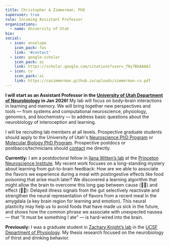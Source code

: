 ```yaml
---
title: Christopher A Zimmerman, PhD
superuser: true
role: Incoming Assistant Professor
organizations:
  - name: University of Utah
bio:
social:
  - icon: envelope
    icon_pack: fas
    link: '#contact'
  - icon: google-scholar
    icon_pack: ai
    link: https://scholar.google.com/citations?user=_f0y7BUAAAAJ
  - icon: cv
    icon_pack: ai
    link: https://cazimmerman.github.io/uploads/zimmerman-cv.pdf
---
```


<strong>I will start as an Assistant Professor in the <a href='https://medicine.utah.edu/neurobiology/' target='_blank'>University of Utah Department of Neurobiology</a> in Jan 2026!</strong> My lab will focus on body–brain interactions in learning and memory. We will bring together new perspectives and tools — from systems and computational neuroscience, physiology, genomics, and biochemistry — to address basic questions about the neurobiology of interoception and learning.

I will be recruiting lab members at all levels. Prospective graduate students should apply to the University of Utah's <a href='https://neuroscience.med.utah.edu/' target='_blank'>Neuroscience PhD Program</a> or <a href='https://bioscience.utah.edu/molecular_biology/' target='_blank'>Molecular Biology PhD Program</a>. Prospective postdocs or postbaccs/technicians should <a href='https://cazimmerman.github.io/#contact' target='_blank'>contact</a> me directly.

<strong>Currently:</strong> I am a postdoctoral fellow in <a href='https://www.wittenlab.org/' target='_blank'>Ilana Witten’s lab</a> at the <a href='https://pni.princeton.edu/' target='_blank'>Princeton Neuroscience Institute</a>. My recent work focuses on a long-standing mystery about learning from gut-to-brain feedback: How are we able to associate the flavors we experience during a meal with postingestive effects like food poisoning that arise much later? We discovered a learning algorithm that might allow the brain to overcome this long gap between cause (🥘🍲) and effect (🤢🤮): Delayed illness signals from the gut selectively reactivate and strengthen the neural representation of flavors from a recent meal in the amygdala (a key brain region for learning and emotion). This neural plasticity may help us to avoid foods that have made us sick in the future, and shows how the common phrase we associate with unexpected nausea — that "it must be something I ate" — is hard-wired into the brain.

<strong>Previously:</strong> I was a graduate student in <a href='https://knightlab.ucsf.edu/' target='_blank'>Zachary Knight’s lab</a> in the <a href='https://physiology.ucsf.edu/' target='_blank'>UCSF Department of Physiology</a>. My thesis research focused on the neurobiology of thirst and drinking behavior.